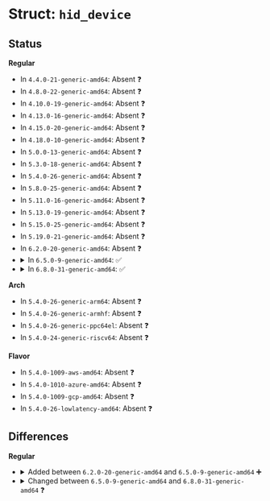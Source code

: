 # Struct: <code>hid_device</code>

## Status
<b>Regular</b>
<ul>
<li>
In <code>4.4.0-21-generic-amd64</code>: Absent ❓
</li>
<li>
In <code>4.8.0-22-generic-amd64</code>: Absent ❓
</li>
<li>
In <code>4.10.0-19-generic-amd64</code>: Absent ❓
</li>
<li>
In <code>4.13.0-16-generic-amd64</code>: Absent ❓
</li>
<li>
In <code>4.15.0-20-generic-amd64</code>: Absent ❓
</li>
<li>
In <code>4.18.0-10-generic-amd64</code>: Absent ❓
</li>
<li>
In <code>5.0.0-13-generic-amd64</code>: Absent ❓
</li>
<li>
In <code>5.3.0-18-generic-amd64</code>: Absent ❓
</li>
<li>
In <code>5.4.0-26-generic-amd64</code>: Absent ❓
</li>
<li>
In <code>5.8.0-25-generic-amd64</code>: Absent ❓
</li>
<li>
In <code>5.11.0-16-generic-amd64</code>: Absent ❓
</li>
<li>
In <code>5.13.0-19-generic-amd64</code>: Absent ❓
</li>
<li>
In <code>5.15.0-25-generic-amd64</code>: Absent ❓
</li>
<li>
In <code>5.19.0-21-generic-amd64</code>: Absent ❓
</li>
<li>
In <code>6.2.0-20-generic-amd64</code>: Absent ❓
</li>
<li>
<details>
<summary>In <code>6.5.0-9-generic-amd64</code>: ✅</summary>

```c
struct hid_device {
    __u8 * dev_rdesc;
    unsigned int dev_rsize;
    __u8 * rdesc;
    unsigned int rsize;
    struct hid_collection * collection;
    unsigned int collection_size;
    unsigned int maxcollection;
    unsigned int maxapplication;
    __u16 bus;
    __u16 group;
    __u32 vendor;
    __u32 product;
    __u32 version;
    enum hid_type type;
    unsigned int country;
    struct hid_report_enum[3] report_enum;
    struct work_struct led_work;
    struct semaphore driver_input_lock;
    struct device dev;
    struct hid_driver * driver;
    void * devres_group_id;
    const struct hid_ll_driver * ll_driver;
    struct mutex ll_open_lock;
    unsigned int ll_open_count;
    struct power_supply * battery;
    __s32 battery_capacity;
    __s32 battery_min;
    __s32 battery_max;
    __s32 battery_report_type;
    __s32 battery_report_id;
    __s32 battery_charge_status;
    enum hid_battery_status battery_status;
    bool battery_avoid_query;
    ktime_t battery_ratelimit_time;
    long unsigned int status;
    unsigned int claimed;
    unsigned int quirks;
    unsigned int initial_quirks;
    bool io_started;
    struct list_head inputs;
    void * hiddev;
    void * hidraw;
    char[128] name;
    char[64] phys;
    char[64] uniq;
    void * driver_data;
    int (*)(struct hid_device *) ff_init;
    int (*)(struct hid_device *, unsigned int) hiddev_connect;
    void (*)(struct hid_device *) hiddev_disconnect;
    void (*)(struct hid_device *, struct hid_field *, struct hid_usage *, __s32) hiddev_hid_event;
    void (*)(struct hid_device *, struct hid_report *) hiddev_report_event;
    short unsigned int debug;
    struct dentry * debug_dir;
    struct dentry * debug_rdesc;
    struct dentry * debug_events;
    struct list_head debug_list;
    spinlock_t debug_list_lock;
    wait_queue_head_t debug_wait;
    unsigned int id;
    struct hid_bpf bpf;
}
```
</details>
</li>
<li>
<details>
<summary>In <code>6.8.0-31-generic-amd64</code>: ✅</summary>

```c
struct hid_device {
    __u8 * dev_rdesc;
    unsigned int dev_rsize;
    __u8 * rdesc;
    unsigned int rsize;
    struct hid_collection * collection;
    unsigned int collection_size;
    unsigned int maxcollection;
    unsigned int maxapplication;
    __u16 bus;
    __u16 group;
    __u32 vendor;
    __u32 product;
    __u32 version;
    enum hid_type type;
    unsigned int country;
    struct hid_report_enum[3] report_enum;
    struct work_struct led_work;
    struct semaphore driver_input_lock;
    struct device dev;
    struct hid_driver * driver;
    void * devres_group_id;
    const struct hid_ll_driver * ll_driver;
    struct mutex ll_open_lock;
    unsigned int ll_open_count;
    struct power_supply * battery;
    __s32 battery_capacity;
    __s32 battery_min;
    __s32 battery_max;
    __s32 battery_report_type;
    __s32 battery_report_id;
    __s32 battery_charge_status;
    enum hid_battery_status battery_status;
    bool battery_avoid_query;
    ktime_t battery_ratelimit_time;
    long unsigned int status;
    unsigned int claimed;
    unsigned int quirks;
    unsigned int initial_quirks;
    bool io_started;
    struct list_head inputs;
    void * hiddev;
    void * hidraw;
    char[128] name;
    char[64] phys;
    char[64] uniq;
    void * driver_data;
    int (*)(struct hid_device *) ff_init;
    int (*)(struct hid_device *, unsigned int) hiddev_connect;
    void (*)(struct hid_device *) hiddev_disconnect;
    void (*)(struct hid_device *, struct hid_field *, struct hid_usage *, __s32) hiddev_hid_event;
    void (*)(struct hid_device *, struct hid_report *) hiddev_report_event;
    short unsigned int debug;
    struct dentry * debug_dir;
    struct dentry * debug_rdesc;
    struct dentry * debug_events;
    struct list_head debug_list;
    spinlock_t debug_list_lock;
    wait_queue_head_t debug_wait;
    struct kref ref;
    unsigned int id;
    struct hid_bpf bpf;
}
```
</details>
</li>
</ul>
<b>Arch</b>
<ul>
<li>
In <code>5.4.0-26-generic-arm64</code>: Absent ❓
</li>
<li>
In <code>5.4.0-26-generic-armhf</code>: Absent ❓
</li>
<li>
In <code>5.4.0-26-generic-ppc64el</code>: Absent ❓
</li>
<li>
In <code>5.4.0-24-generic-riscv64</code>: Absent ❓
</li>
</ul>
<b>Flavor</b>
<ul>
<li>
In <code>5.4.0-1009-aws-amd64</code>: Absent ❓
</li>
<li>
In <code>5.4.0-1010-azure-amd64</code>: Absent ❓
</li>
<li>
In <code>5.4.0-1009-gcp-amd64</code>: Absent ❓
</li>
<li>
In <code>5.4.0-26-lowlatency-amd64</code>: Absent ❓
</li>
</ul>

## Differences
<b>Regular</b>
<ul>
<li>
<details>
<summary>Added between <code>6.2.0-20-generic-amd64</code> and <code>6.5.0-9-generic-amd64</code> ➕</summary>

```c
struct hid_device {
    __u8 * dev_rdesc;
    unsigned int dev_rsize;
    __u8 * rdesc;
    unsigned int rsize;
    struct hid_collection * collection;
    unsigned int collection_size;
    unsigned int maxcollection;
    unsigned int maxapplication;
    __u16 bus;
    __u16 group;
    __u32 vendor;
    __u32 product;
    __u32 version;
    enum hid_type type;
    unsigned int country;
    struct hid_report_enum[3] report_enum;
    struct work_struct led_work;
    struct semaphore driver_input_lock;
    struct device dev;
    struct hid_driver * driver;
    void * devres_group_id;
    const struct hid_ll_driver * ll_driver;
    struct mutex ll_open_lock;
    unsigned int ll_open_count;
    struct power_supply * battery;
    __s32 battery_capacity;
    __s32 battery_min;
    __s32 battery_max;
    __s32 battery_report_type;
    __s32 battery_report_id;
    __s32 battery_charge_status;
    enum hid_battery_status battery_status;
    bool battery_avoid_query;
    ktime_t battery_ratelimit_time;
    long unsigned int status;
    unsigned int claimed;
    unsigned int quirks;
    unsigned int initial_quirks;
    bool io_started;
    struct list_head inputs;
    void * hiddev;
    void * hidraw;
    char[128] name;
    char[64] phys;
    char[64] uniq;
    void * driver_data;
    int (*)(struct hid_device *) ff_init;
    int (*)(struct hid_device *, unsigned int) hiddev_connect;
    void (*)(struct hid_device *) hiddev_disconnect;
    void (*)(struct hid_device *, struct hid_field *, struct hid_usage *, __s32) hiddev_hid_event;
    void (*)(struct hid_device *, struct hid_report *) hiddev_report_event;
    short unsigned int debug;
    struct dentry * debug_dir;
    struct dentry * debug_rdesc;
    struct dentry * debug_events;
    struct list_head debug_list;
    spinlock_t debug_list_lock;
    wait_queue_head_t debug_wait;
    unsigned int id;
    struct hid_bpf bpf;
}
```
</details>
</li>
<li>
<details>
<summary>Changed between <code>6.5.0-9-generic-amd64</code> and <code>6.8.0-31-generic-amd64</code> ❓</summary>
<ul>
<li>
<b>Field added. </b>
<code>struct kref ref</code>
</li>
</ul>
</details>
</li>
</ul>
